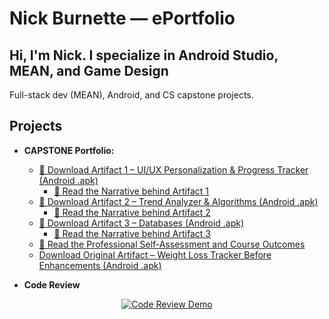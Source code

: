 
# Nick Burnette — ePortfolio

## Hi, I'm Nick. I specialize in Android Studio, MEAN, and Game Design
Full-stack dev (MEAN), Android, and CS capstone projects.

## Projects

- **CAPSTONE Portfolio:**
  - <a href="https://github.com/nrburnette/nrburnette.github.io/raw/main/NickBurnette-Capstone-Artifact1.apk" download>📱 Download Artifact 1 – UI/UX Personalization & Progress Tracker (Android .apk)</a>
    - <a href="https://github.com/nrburnette/nrburnette.github.io/raw/main/CS499%20Journaling%20the%20Enhancement%20Software%20Engineering%20Nick%20Burnette.docx)" download>📝 Read the Narrative behind Artifact 1</a>
  - <a href="https://github.com/nrburnette/nrburnette.github.io/raw/main/NickBurnette-Capstone-Artifact1.apk" download>📱 Download Artifact 2 – Trend Analyzer & Algorithms  (Android .apk)</a>
    - <a href="https://github.com/nrburnette/nrburnette.github.io/raw/main/CS499%20Journaling%20the%20Enhancement%20Algorithms%20and%20Data%20Structures%20Nick%20Burnette.docx" download>📝 Read the Narrative behind Artifact 2</a>
  - <a href="https://github.com/nrburnette/nrburnette.github.io/raw/main/NickBurnette-Capstone-Artifact3.apk" download>📱 Download Artifact 3 – Databases  (Android .apk)</a>
    - <a href="https://github.com/nrburnette/nrburnette.github.io/raw/main/CS499%20Journaling%20the%20Enhancement%20Databases%20Nick%20Burnette.docx" download>📝 Read the Narrative behind Artifact 3</a>
  - <a href="https://github.com/nrburnette/nrburnette.github.io/raw/main/CS%20499%20Nick%20Burnette%20Self-Assessment.docx" download>📝 Read the Professional Self-Assessment and Course Outcomes</a>
  - <a href="https://github.com/nrburnette/nrburnette.github.io/raw/main/app-debug-original%20(1).apk" download> Download Original Artifact – Weight Loss Tracker Before Enhancements (Android .apk)</a>  

- **Code Review**

<p align="center">
  <a href="https://www.youtube.com/watch?v=vBrBAROHwGs">
    <img src="https://img.youtube.com/vi/vBrBAROHwGs/0.jpg" alt="Code Review Demo">
  </a>
</p>

<!--
This entire section is hidden from the rendered portfolio.
It won’t appear on GitHub Pages or the repo preview.

- **Travlr Getaways (MEAN)**  
  Source: [GitHub](https://github.com/nrburnette/CS-465-fullstack)

- **Android App**  
  Source: [GitHub](https://github.com/nrburnette/CS360MobileApp)

- **Bitbucket Work (Requires Login)**  
  - [Calculator Project](https://bitbucket.org/calculator2/calculator/src/master/)
-->


